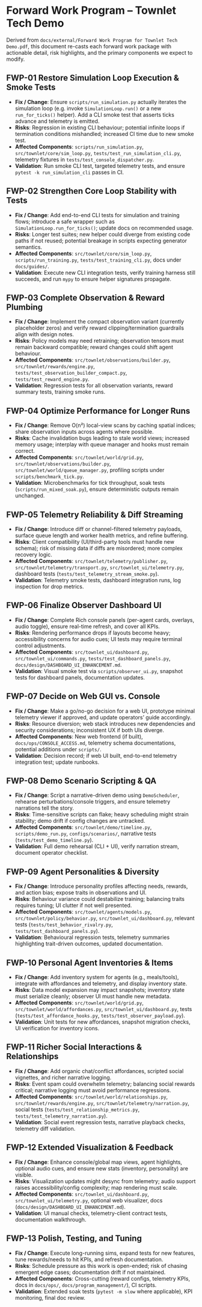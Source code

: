 # Forward Work Program – Townlet Tech Demo

Derived from `docs/external/Forward Work Program for Townlet Tech Demo.pdf`, this document re-casts each forward work package with actionable detail, risk highlights, and the primary components we expect to modify.

## FWP-01 Restore Simulation Loop Execution & Smoke Tests
- **Fix / Change**: Ensure `scripts/run_simulation.py` actually iterates the simulation loop (e.g. invoke `SimulationLoop.run()` or a new `run_for_ticks()` helper). Add a CLI smoke test that asserts ticks advance and telemetry is emitted.
- **Risks**: Regression in existing CLI behaviour; potential infinite loops if termination conditions mishandled; increased CI time due to new smoke test.
- **Affected Components**: `scripts/run_simulation.py`, `src/townlet/core/sim_loop.py`, `tests/test_run_simulation_cli.py`, telemetry fixtures in `tests/test_console_dispatcher.py`.
- **Validation**: Run smoke CLI test, targeted telemetry tests, and ensure `pytest -k run_simulation_cli` passes in CI.

## FWP-02 Strengthen Core Loop Stability with Tests
- **Fix / Change**: Add end-to-end CLI tests for simulation and training flows; introduce a safe wrapper such as `SimulationLoop.run_for_ticks()`; update docs on recommended usage.
- **Risks**: Longer test suites; new helper could diverge from existing code paths if not reused; potential breakage in scripts expecting generator semantics.
- **Affected Components**: `src/townlet/core/sim_loop.py`, `scripts/run_training.py`, `tests/test_training_cli.py`, docs under `docs/guides/`.
- **Validation**: Execute new CLI integration tests, verify training harness still succeeds, and run `mypy` to ensure helper signatures propagate.

## FWP-03 Complete Observation & Reward Plumbing
- **Fix / Change**: Implement the compact observation variant (currently placeholder zeros) and verify reward clipping/termination guardrails align with design notes.
- **Risks**: Policy models may need retraining; observation tensors must remain backward compatible; reward changes could shift agent behaviour.
- **Affected Components**: `src/townlet/observations/builder.py`, `src/townlet/rewards/engine.py`, `tests/test_observation_builder_compact.py`, `tests/test_reward_engine.py`.
- **Validation**: Regression tests for all observation variants, reward summary tests, training smoke runs.

## FWP-04 Optimize Performance for Longer Runs
- **Fix / Change**: Remove O(n²) local-view scans by caching spatial indices; share observation inputs across agents where possible.
- **Risks**: Cache invalidation bugs leading to stale world views; increased memory usage; interplay with queue manager and hooks must remain correct.
- **Affected Components**: `src/townlet/world/grid.py`, `src/townlet/observations/builder.py`, `src/townlet/world/queue_manager.py`, profiling scripts under `scripts/benchmark_tick.py`.
- **Validation**: Microbenchmarks for tick throughput, soak tests (`scripts/run_mixed_soak.py`), ensure deterministic outputs remain unchanged.

## FWP-05 Telemetry Reliability & Diff Streaming
- **Fix / Change**: Introduce diff or channel-filtered telemetry payloads, surface queue length and worker health metrics, and refine buffering.
- **Risks**: Client compatibility (UI/third-party tools must handle new schema); risk of missing data if diffs are misordered; more complex recovery logic.
- **Affected Components**: `src/townlet/telemetry/publisher.py`, `src/townlet/telemetry/transport.py`, `src/townlet_ui/telemetry.py`, dashboard tests (`tests/test_telemetry_stream_smoke.py`).
- **Validation**: Telemetry smoke tests, dashboard integration runs, log inspection for drop metrics.

## FWP-06 Finalize Observer Dashboard UI
- **Fix / Change**: Complete Rich console panels (per-agent cards, overlays, audio toggle), ensure real-time refresh, and cover all KPIs.
- **Risks**: Rendering performance drops if layouts become heavy; accessibility concerns for audio cues; UI tests may require terminal control adjustments.
- **Affected Components**: `src/townlet_ui/dashboard.py`, `src/townlet_ui/commands.py`, `tests/test_dashboard_panels.py`, `docs/design/DASHBOARD_UI_ENHANCEMENT.md`.
- **Validation**: Visual smoke test via `scripts/observer_ui.py`, snapshot tests for dashboard panels, documentation updates.

## FWP-07 Decide on Web GUI vs. Console
- **Fix / Change**: Make a go/no-go decision for a web UI, prototype minimal telemetry viewer if approved, and update operators’ guide accordingly.
- **Risks**: Resource diversion; web stack introduces new dependencies and security considerations; inconsistent UX if both UIs diverge.
- **Affected Components**: New web frontend (if built), `docs/ops/CONSOLE_ACCESS.md`, telemetry schema documentations, potential additions under `scripts/`.
- **Validation**: Decision record; if web UI built, end-to-end telemetry integration test; update runbooks.

## FWP-08 Demo Scenario Scripting & QA
- **Fix / Change**: Script a narrative-driven demo using `DemoScheduler`, rehearse perturbations/console triggers, and ensure telemetry narrations tell the story.
- **Risks**: Time-sensitive scripts can flake; heavy scheduling might strain stability; demo drift if config changes are untracked.
- **Affected Components**: `src/townlet/demo/timeline.py`, `scripts/demo_run.py`, `configs/scenarios/`, narrative tests (`tests/test_demo_timeline.py`).
- **Validation**: Full demo rehearsal (CLI + UI), verify narration stream, document operator checklist.

## FWP-09 Agent Personalities & Diversity
- **Fix / Change**: Introduce personality profiles affecting needs, rewards, and action bias; expose traits in observations and UI.
- **Risks**: Behaviour variance could destabilize training; balancing traits requires tuning; UI clutter if not well presented.
- **Affected Components**: `src/townlet/agents/models.py`, `src/townlet/policy/behavior.py`, `src/townlet_ui/dashboard.py`, relevant tests (`tests/test_behavior_rivalry.py`, `tests/test_dashboard_panels.py`).
- **Validation**: Behavioural regression tests, telemetry summaries highlighting trait-driven outcomes, updated documentation.

## FWP-10 Personal Agent Inventories & Items
- **Fix / Change**: Add inventory system for agents (e.g., meals/tools), integrate with affordances and telemetry, and display inventory state.
- **Risks**: Data model expansion may impact snapshots; inventory state must serialize cleanly; observer UI must handle new metadata.
- **Affected Components**: `src/townlet/world/grid.py`, `src/townlet/world/affordances.py`, `src/townlet_ui/dashboard.py`, tests (`tests/test_affordance_hooks.py`, `tests/test_observer_payload.py`).
- **Validation**: Unit tests for new affordances, snapshot migration checks, UI verification for inventory icons.

## FWP-11 Richer Social Interactions & Relationships
- **Fix / Change**: Add organic chat/conflict affordances, scripted social vignettes, and richer narrative logging.
- **Risks**: Event spam could overwhelm telemetry; balancing social rewards critical; narrative logging must avoid performance regressions.
- **Affected Components**: `src/townlet/world/relationships.py`, `src/townlet/rewards/engine.py`, `src/townlet/telemetry/narration.py`, social tests (`tests/test_relationship_metrics.py`, `tests/test_telemetry_narration.py`).
- **Validation**: Social event regression tests, narrative playback checks, telemetry diff validation.

## FWP-12 Extended Visualization & Feedback
- **Fix / Change**: Enhance console/global map views, agent highlights, optional audio cues, and ensure new stats (inventory, personality) are visible.
- **Risks**: Visualization updates might desync from telemetry; audio support raises accessibility/config complexity; map rendering must scale.
- **Affected Components**: `src/townlet_ui/dashboard.py`, `src/townlet_ui/telemetry.py`, optional web visualizer, docs (`docs/design/DASHBOARD_UI_ENHANCEMENT.md`).
- **Validation**: UI manual checks, telemetry-client contract tests, documentation walkthrough.

## FWP-13 Polish, Testing, and Tuning
- **Fix / Change**: Execute long-running sims, expand tests for new features, tune rewards/needs to hit KPIs, and refresh documentation.
- **Risks**: Schedule pressure as this work is open-ended; risk of chasing emergent edge cases; documentation drift if not maintained.
- **Affected Components**: Cross-cutting (reward configs, telemetry KPIs, docs in `docs/ops/`, `docs/program_management/`), CI scripts.
- **Validation**: Extended soak tests (`pytest -m slow` where applicable), KPI monitoring, final doc review.

